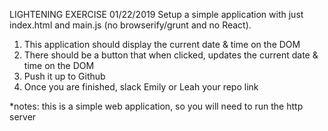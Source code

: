 LIGHTENING EXERCISE 01/22/2019
Setup a simple application with just index.html and main.js (no browserify/grunt and no React).

1) This application should display the current date & time on the DOM
2) There should be a button that when clicked, updates the current date & time on the DOM
3) Push it up to Github 
4) Once you are finished, slack Emily or Leah your repo link

*notes: this is a simple web application, so you will need to run the http server

